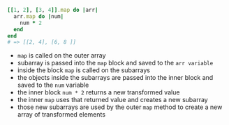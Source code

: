 ```ruby
[[1, 2], [3, 4]].map do |arr|
  arr.map do |num|
    num * 2
  end
end
# => [[2, 4], [6, 8 ]]
```

- `map` is called on the outer array
- subarray is passed into the `map` block and saved to the `arr variable`
- inside the block `map` is called on the subarrays
- the objects inside the subarrays are passed into the inner block and saved to the `num` variable
- the inner block `num * 2` returns a new transformed value
- the inner `map` uses that returned value and creates a new subarray
- those new subarrays are used by the outer `map` method to create a new array of transformed elements
